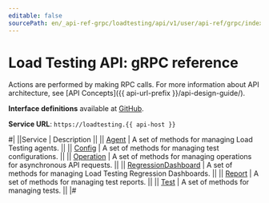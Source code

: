 ```yaml
---
editable: false
sourcePath: en/_api-ref-grpc/loadtesting/api/v1/user/api-ref/grpc/index.md
---
```


# Load Testing API: gRPC reference

Actions are performed by making RPC calls. For more information about API architecture, see [API Concepts]({{ api-url-prefix }}/api-design-guide/).

**Interface definitions** available at [GitHub](https://github.com/yandex-cloud/cloudapi/tree/master/yandex/cloud/loadtesting/api/v1).

**Service URL**: `https://loadtesting.{{ api-host }}`

#|
||Service | Description ||
|| [Agent](Agent/index.md) | A set of methods for managing Load Testing agents. ||
|| [Config](Config/index.md) | A set of methods for managing test configurations. ||
|| [Operation](Operation/index.md) | A set of methods for managing operations for asynchronous API requests. ||
|| [RegressionDashboard](RegressionDashboard/index.md) | A set of methods for managing Load Testing Regression Dashboards. ||
|| [Report](Report/index.md) | A set of methods for managing test reports. ||
|| [Test](Test/index.md) | A set of methods for managing tests. ||
|#